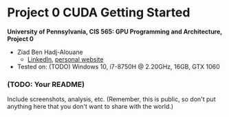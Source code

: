 Project 0 CUDA Getting Started
====================

**University of Pennsylvania, CIS 565: GPU Programming and Architecture, Project 0**

* Ziad Ben Hadj-Alouane
  * [LinkedIn](https://www.linkedin.com/in/ziadbha/), [personal website](https://www.seas.upenn.edu/~ziadb/)
* Tested on: (TODO) Windows 10, i7-8750H @ 2.20GHz, 16GB, GTX 1060

### (TODO: Your README)

Include screenshots, analysis, etc. (Remember, this is public, so don't put
anything here that you don't want to share with the world.)

